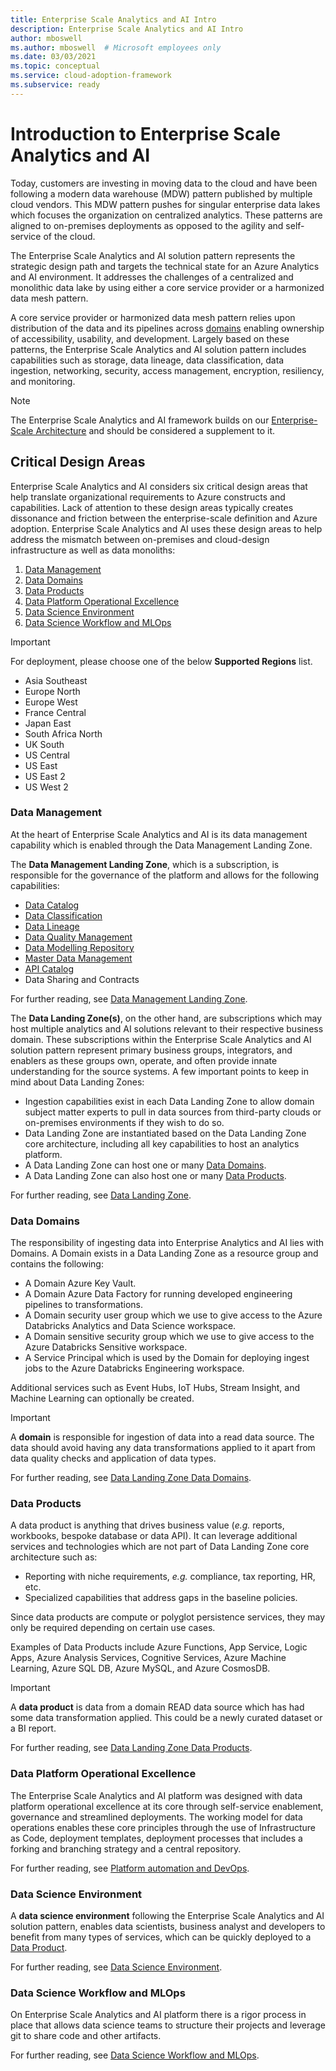 ```yaml
---
title: Enterprise Scale Analytics and AI Intro
description: Enterprise Scale Analytics and AI Intro
author: mboswell
ms.author: mboswell  # Microsoft employees only
ms.date: 03/03/2021
ms.topic: conceptual
ms.service: cloud-adoption-framework
ms.subservice: ready
---
```


# Introduction to Enterprise Scale Analytics and AI

Today, customers are investing in moving data to the cloud and have been following a modern data warehouse (MDW) pattern published by multiple cloud vendors. This MDW pattern pushes for singular enterprise data lakes which focuses the organization on centralized analytics. These patterns are aligned to on-premises deployments as opposed to the agility and self-service of the cloud.

The Enterprise Scale Analytics and AI solution pattern represents the strategic design path and targets the technical state for an Azure Analytics and AI environment. It addresses the challenges of a centralized and monolithic data lake by using either a core service provider or a harmonized data mesh pattern.

A core service provider or harmonized data mesh pattern relies upon distribution of the data and its pipelines across [domains](eslz-data-landing-zone-division-and-consumption.md) enabling ownership of accessibility, usability, and development. Largely based on these patterns, the Enterprise Scale Analytics and AI solution pattern includes capabilities such as storage, data lineage, data classification, data ingestion, networking, security, access management, encryption, resiliency, and monitoring.

> [!NOTE]
> The Enterprise Scale Analytics and AI framework builds on our [Enterprise-Scale Architecture](https://docs.microsoft.com/azure/cloud-adoption-framework/ready/enterprise-scale/) and should be considered a supplement to it.

## Critical Design Areas

Enterprise Scale Analytics and AI considers six critical design areas that help translate organizational requirements to Azure constructs and capabilities. Lack of attention to these design areas typically creates dissonance and friction between the enterprise-scale definition and Azure adoption. Enterprise Scale Analytics and AI uses these design areas to help address the mismatch between on-premises and cloud-design infrastructure as well as data monoliths:

1. [Data Management](#data-management)
1. [Data Domains](#data-domains)
1. [Data Products](#data-products)
1. [Data Platform Operational Excellence](#data-platform-operational-excellence)
1. [Data Science Environment](#data-science-environment)
1. [Data Science Workflow and MLOps](#data-science-workflow-and-mlops)

>[!IMPORTANT]
>For deployment, please choose one of the below **Supported Regions** list.
>
>- Asia Southeast
>- Europe North
>- Europe West
>- France Central
>- Japan East
>- South Africa North
>- UK South
>- US Central
>- US East
>- US East 2
>- US West 2

### Data Management

At the heart of Enterprise Scale Analytics and AI is its data management capability which is enabled through the Data Management Landing Zone.

The **Data Management Landing Zone**, which is a subscription, is responsible for the governance of the platform and allows for the following capabilities:

- [Data Catalog](eslz-data-management-landing-zone.md#data-catalog)
- [Data Classification](eslz-data-management-landing-zone.md#data-classification)
- [Data Lineage](eslz-data-management-landing-zone.md#data-lineage)
- [Data Quality Management](eslz-data-management-landing-zone.md#data-quality-management)
- [Data Modelling Repository](eslz-data-management-landing-zone.md#data-modelling-repository)
- [Master Data Management](eslz-data-management-landing-zone.md#master-data-management)
- [API Catalog](eslz-data-management-landing-zone.md#api-catalog)
- Data Sharing and Contracts

For further reading, see [Data Management Landing Zone](eslz-data-management-landing-zone.md).

The **Data Landing Zone(s)**, on the other hand, are subscriptions which may host multiple analytics and AI solutions relevant to their respective business domain. These subscriptions within the Enterprise Scale Analytics and AI solution pattern represent primary business groups, integrators, and enablers as these groups own, operate, and often provide innate understanding for the source systems. A few important points to keep in mind about Data Landing Zones:

- Ingestion capabilities exist in each Data Landing Zone to allow domain subject matter experts to pull in data sources from third-party clouds or on-premises environments if they wish to do so.
- Data Landing Zone are instantiated based on the Data Landing Zone core architecture, including all key capabilities to host an analytics platform.
- A Data Landing Zone can host one or many [Data Domains](#data-domains).
- A Data Landing Zone can also host one or many [Data Products](#data-products).

For further reading, see [Data Landing Zone](eslz-data-landing-zone.md).

### Data Domains

The responsibility of ingesting data into Enterprise Analytics and AI lies with Domains. A Domain exists in a Data Landing Zone as a resource group and contains the following:

- A Domain Azure Key Vault.
- A Domain Azure Data Factory for running developed engineering pipelines to transformations.
- A Domain security user group which we use to give access to the Azure Databricks Analytics and Data Science workspace.
- A Domain sensitive security group which we use to give access to the Azure Databricks Sensitive workspace.
- A Service Principal which is used by the Domain for deploying ingest jobs to the Azure Databricks Engineering workspace.

Additional services such as Event Hubs, IoT Hubs, Stream Insight, and Machine Learning can optionally be created.

>[!IMPORTANT]
>A **domain** is responsible for ingestion of data into a read data source. The data should avoid having any data transformations applied to it apart from data quality checks and application of data types.

For further reading, see [Data Landing Zone Data Domains](eslz-data-landing-zone-domains.md).

### Data Products

A data product is anything that drives business value (*e.g.* reports, workbooks, bespoke database or data API). It can leverage additional services and technologies which are not part of Data Landing Zone core architecture such as:

- Reporting with niche requirements, *e.g.* compliance, tax reporting, HR, etc.
- Specialized capabilities that address gaps in the baseline policies.

Since data products are compute or polyglot persistence services, they may only be required depending on certain use cases.

Examples of Data Products include Azure Functions, App Service, Logic Apps, Azure Analysis Services, Cognitive Services, Azure Machine Learning, Azure SQL DB, Azure MySQL, and Azure CosmosDB.

>[!IMPORTANT]
>A **data product** is data from a domain READ data source which has had some data transformation applied. This could be a newly curated dataset or a BI report.

For further reading, see [Data Landing Zone Data Products](eslz-data-landing-zone-data-products.md).

### Data Platform Operational Excellence

The Enterprise Scale Analytics and AI platform was designed with data platform operational excellence at its core through self-service enablement, governance and streamlined deployments. The working model for data operations enables these core principles through the use of Infrastructure as Code, deployment templates, deployment processes that includes a forking and branching strategy and a central repository.

For further reading, see [Platform automation and DevOps](eslz-dataops.md).

### Data Science Environment

A **data science environment** following the Enterprise Scale Analytics and AI solution pattern, enables data scientists, business analyst and developers to benefit from many types of services, which can be quickly deployed to a [Data Product](#data-products).

For further reading, see [Data Science Environment](eslz-data-science-environment.md).

### Data Science Workflow and MLOps

On Enterprise Scale Analytics and AI platform there is a rigor process in place that allows data science teams to structure their projects and leverage git to share code and other artifacts.

For further reading, see [Data Science Workflow and MLOps](eslz-data-science-workflow-and-mlops.md).